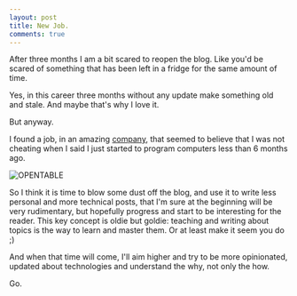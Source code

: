 ```yaml
---
layout: post
title: New Job.
comments: true
---
```


After three months I am a bit scared to reopen the blog. Like you'd be scared of something that has been left in a fridge for the same amount of time.

Yes, in this career three months without any update make something old and stale. And maybe that's why I love it.

But anyway.

I found a job, in an amazing [company](http://www.opentable.co.uk), that seemed to believe that I was not cheating when I said I just started to program computers less than 6 months ago.

![OPENTABLE](http://federicomaffei.github.io/public/images/opentable.jpg)

So I think it is time to blow some dust off the blog, and use it to write less personal and more technical posts, that I'm sure at the beginning will be very rudimentary, but hopefully progress and start to be interesting for the reader.
This key concept is oldie but goldie: teaching and writing about topics is the way to learn and master them. Or at least make it seem you do ;)

And when that time will come, I'll aim higher and try to be more opinionated, updated about technologies and understand the why, not only the how.

Go.